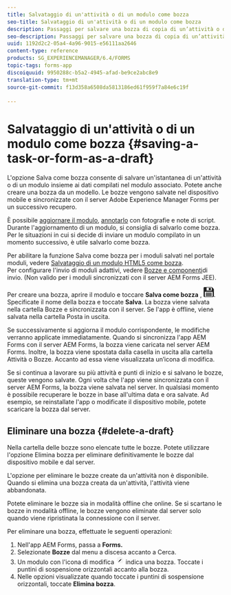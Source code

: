 ```yaml
---
title: Salvataggio di un'attività o di un modulo come bozza
seo-title: Salvataggio di un'attività o di un modulo come bozza
description: Passaggi per salvare una bozza di copia di un’attività o di un modulo nell’app AEM Forms
seo-description: Passaggi per salvare una bozza di copia di un’attività o di un modulo nell’app AEM Forms
uuid: 1192d2c2-05a4-4a96-9015-e56111aa2646
content-type: reference
products: SG_EXPERIENCEMANAGER/6.4/FORMS
topic-tags: forms-app
discoiquuid: 9950288c-b5a2-4945-afad-be9ce2abc8e9
translation-type: tm+mt
source-git-commit: f13d358a6508da5813186ed61f959f7a84e6c19f

---
```



# Salvataggio di un&#39;attività o di un modulo come bozza {#saving-a-task-or-form-as-a-draft}

L&#39;opzione Salva come bozza consente di salvare un&#39;istantanea di un&#39;attività o di un modulo insieme ai dati compilati nel modulo associato. Potete anche creare una bozza da un modello. Le bozze vengono salvate nel dispositivo mobile e sincronizzate con il server Adobe Experience Manager Forms per un successivo recupero.

È possibile [aggiornare il modulo](/help/forms/using/working-with-form.md), [annotarlo](/help/forms/using/add-attachments.md) con fotografie e note di script. Durante l&#39;aggiornamento di un modulo, si consiglia di salvarlo come bozza. Per le situazioni in cui si decide di inviare un modulo compilato in un momento successivo, è utile salvarlo come bozza.

Per abilitare la funzione Salva come bozza per i moduli salvati nel portale moduli, vedere [Salvataggio di un modulo HTML5 come bozza](/help/forms/using/saving-html5-form-draft.md).\
Per configurare l&#39;invio di moduli adattivi, vedere [Bozze e componenti](/help/forms/using/draft-submission-component.md)di invio. (Non valido per i moduli sincronizzati con il server AEM Forms JEE).

Per creare una bozza, aprire il modulo e toccare **Salva come bozza** , ![Salva come bozza](assets/save-as-draft.png). Specificate il nome della bozza e toccate **Salva**. La bozza viene salvata nella cartella Bozze e sincronizzata con il server. Se l&#39;app è offline, viene salvata nella cartella Posta in uscita.

Se successivamente si aggiorna il modulo corrispondente, le modifiche verranno applicate immediatamente. Quando si sincronizza l&#39;app AEM Forms con il server AEM Forms, la bozza viene caricata nel server AEM Forms. Inoltre, la bozza viene spostata dalla casella in uscita alla cartella Attività o Bozze. Accanto ad essa viene visualizzata un’icona di modifica.

Se si continua a lavorare su più attività e punti di inizio e si salvano le bozze, queste vengono salvate. Ogni volta che l&#39;app viene sincronizzata con il server AEM Forms, la bozza viene salvata nel server. In qualsiasi momento è possibile recuperare le bozze in base all&#39;ultima data e ora salvate. Ad esempio, se reinstallate l&#39;app o modificate il dispositivo mobile, potete scaricare la bozza dal server.

## Eliminare una bozza {#delete-a-draft}

Nella cartella delle bozze sono elencate tutte le bozze. Potete utilizzare l&#39;opzione Elimina bozza per eliminare definitivamente le bozze dal dispositivo mobile e dal server.

L&#39;opzione per eliminare le bozze create da un&#39;attività non è disponibile. Quando si elimina una bozza creata da un&#39;attività, l&#39;attività viene abbandonata.

Potete eliminare le bozze sia in modalità offline che online. Se si scartano le bozze in modalità offline, le bozze vengono eliminate dal server solo quando viene ripristinata la connessione con il server.

Per eliminare una bozza, effettuate le seguenti operazioni:

1. Nell&#39;app AEM Forms, passa a **Forms.**
1. Selezionate **Bozze** dal menu a discesa accanto a Cerca.
1. Un modulo con l&#39;icona di modifica ![edit-draft-app](assets/edit-draft-app.png) indica una bozza. Toccate i puntini di sospensione orizzontali accanto alla bozza.
1. Nelle opzioni visualizzate quando toccate i puntini di sospensione orizzontali, toccate **Elimina bozza**.

